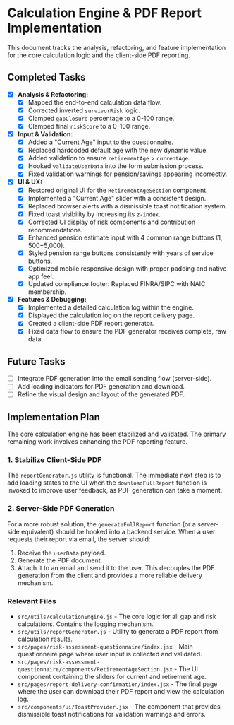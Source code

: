 # Calculation Engine & PDF Report Implementation

This document tracks the analysis, refactoring, and feature implementation for the core calculation logic and the client-side PDF reporting.

## Completed Tasks

- [x] **Analysis & Refactoring:**
  - [x] Mapped the end-to-end calculation data flow.
  - [x] Corrected inverted `survivorRisk` logic.
  - [x] Clamped `gapClosure` percentage to a 0-100 range.
  - [x] Clamped final `riskScore` to a 0-100 range.
- [x] **Input & Validation:**
  - [x] Added a "Current Age" input to the questionnaire.
  - [x] Replaced hardcoded default age with the new dynamic value.
  - [x] Added validation to ensure `retirementAge` > `currentAge`.
  - [x] Hooked `validateUserData` into the form submission process.
  - [x] Fixed validation warnings for pension/savings appearing incorrectly.
- [x] **UI & UX:**
  - [x] Restored original UI for the `RetirementAgeSection` component.
  - [x] Implemented a "Current Age" slider with a consistent design.
  - [x] Replaced browser alerts with a dismissible toast notification system.
  - [x] Fixed toast visibility by increasing its `z-index`.
  - [x] Corrected UI display of risk components and contribution recommendations.
  - [x] Enhanced pension estimate input with 4 common range buttons ($1,500-$5,000).
  - [x] Styled pension range buttons consistently with years of service buttons.
  - [x] Optimized mobile responsive design with proper padding and native app feel.
  - [x] Updated compliance footer: Replaced FINRA/SIPC with NAIC membership.
- [x] **Features & Debugging:**
  - [x] Implemented a detailed calculation log within the engine.
  - [x] Displayed the calculation log on the report delivery page.
  - [x] Created a client-side PDF report generator.
  - [x] Fixed data flow to ensure the PDF generator receives complete, raw data.

## Future Tasks

- [ ] Integrate PDF generation into the email sending flow (server-side).
- [ ] Add loading indicators for PDF generation and download.
- [ ] Refine the visual design and layout of the generated PDF.

## Implementation Plan

The core calculation engine has been stabilized and validated. The primary remaining work involves enhancing the PDF reporting feature.

### 1. Stabilize Client-Side PDF
The `reportGenerator.js` utility is functional. The immediate next step is to add loading states to the UI when the `downloadFullReport` function is invoked to improve user feedback, as PDF generation can take a moment.

### 2. Server-Side PDF Generation
For a more robust solution, the `generateFullReport` function (or a server-side equivalent) should be hooked into a backend service. When a user requests their report via email, the server should:
1. Receive the `userData` payload.
2. Generate the PDF document.
3. Attach it to an email and send it to the user.
This decouples the PDF generation from the client and provides a more reliable delivery mechanism.

### Relevant Files

- `src/utils/calculationEngine.js` - The core logic for all gap and risk calculations. Contains the logging mechanism.
- `src/utils/reportGenerator.js` - Utility to generate a PDF report from calculation results.
- `src/pages/risk-assessment-questionnaire/index.jsx` - Main questionnaire page where user input is collected and validated.
- `src/pages/risk-assessment-questionnaire/components/RetirementAgeSection.jsx` - The UI component containing the sliders for current and retirement age.
- `src/pages/report-delivery-confirmation/index.jsx` - The final page where the user can download their PDF report and view the calculation log.
- `src/components/ui/ToastProvider.jsx` - The component that provides dismissible toast notifications for validation warnings and errors. 